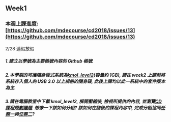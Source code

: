 ## Week1

### 本週上課進度:[https://github.com/mdecourse/cd2018/issues/13](https://github.com/mdecourse/cd2018/issues/13)

2/28 連假放假

##### 1.建立以學號為主要帳號內容的 Github 帳號.



##### 2.本學期的可攜隨身程式系統為[kmol\_level2](https://drive.google.com/file/d/1qSVNH1052bcPyepgGfxN8dciufOM0gUu/view?usp=sharing)\(容量約 1GB\), 請在 week2 上課前將系統存入個人的 USB 3.0 以上規格的隨身碟, 此後上課均以此一系統中的套件版本為主.



##### 3.請在電腦教室中下載 kmol\_level2, 解開壓縮後, 檢視所提供的內容, 並瀏覽[CD 課程規劃議題](https://github.com/mdecourse/cd2018/issues?q=is%3Aissue+is%3Aclosed). 想像一下該如何分組? 該如何在隨後的課程內容中, 完成分組協同[任務一](https://github.com/mdecourse/cd2018/issues/1#issuecomment-360074262)與[任務二](https://github.com/mdecourse/cd2018/issues/1#issuecomment-360189388)?



